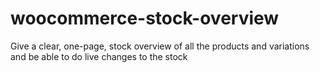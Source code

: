 woocommerce-stock-overview
==========================

Give a clear, one-page, stock overview of all the products and variations and be able to do live changes to the stock
